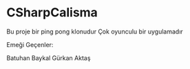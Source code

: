 # CSharpCalisma

Bu proje bir ping pong klonudur
Çok oyunculu bir uygulamadır

Emeği Geçenler:

Batuhan Baykal
Gürkan Aktaş
